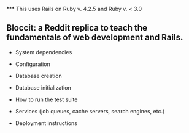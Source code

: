 
*** This uses Rails on Ruby v. 4.2.5 and Ruby v. < 3.0

## Bloccit: a Reddit replica to teach the fundamentals of web development and Rails.





* System dependencies

* Configuration

* Database creation

* Database initialization

* How to run the test suite

* Services (job queues, cache servers, search engines, etc.)

* Deployment instructions


